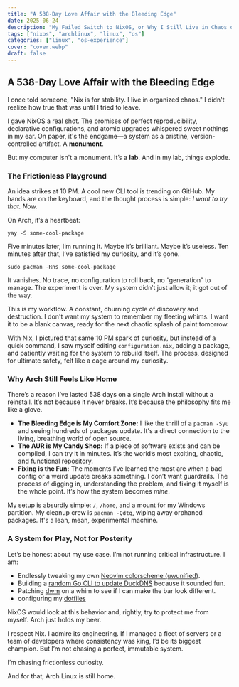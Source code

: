 ```yaml
---
title: "A 538‑Day Love Affair with the Bleeding Edge"
date: 2025-06-24
description: "My Failed Switch to NixOS, or Why I Still Live in Chaos on Arch."
tags: ["nixos", "archlinux", "linux", "os"]
categories: ["linux", "os-experience"]
cover: "cover.webp"
draft: false
---
```


A 538-Day Love Affair with the Bleeding Edge
--------------------------------------------

I once told someone, "Nix is for stability. I live in organized chaos." I didn't realize how true that was until I tried to leave.

I gave NixOS a real shot. The promises of perfect reproducibility, declarative configurations, and atomic upgrades whispered sweet nothings in my ear. On paper, it's the endgame—a system as a pristine, version-controlled artifact. A **monument**.

But my computer isn't a monument. It’s a **lab**. And in my lab, things explode.

### The Frictionless Playground

An idea strikes at 10 PM. A cool new CLI tool is trending on GitHub. My hands are on the keyboard, and the thought process is simple: _I want to try that. Now._

On Arch, it’s a heartbeat:

    yay -S some-cool-package

Five minutes later, I’m running it. Maybe it’s brilliant. Maybe it’s useless. Ten minutes after that, I’ve satisfied my curiosity, and it’s gone.

    sudo pacman -Rns some-cool-package

It vanishes. No trace, no configuration to roll back, no “generation” to manage. The experiment is over. My system didn’t just allow it; it got out of the way.

This is my workflow. A constant, churning cycle of discovery and destruction. I don't want my system to remember my fleeting whims. I want it to be a blank canvas, ready for the next chaotic splash of paint tomorrow.

With Nix, I pictured that same 10 PM spark of curiosity, but instead of a quick command, I saw myself editing `configuration.nix`, adding a package, and patiently waiting for the system to rebuild itself. The process, designed for ultimate safety, felt like a cage around my curiosity.

### Why Arch Still Feels Like Home

There’s a reason I’ve lasted 538 days on a single Arch install without a reinstall. It’s not because it never breaks. It’s because the philosophy fits me like a glove.

*   **The Bleeding Edge is My Comfort Zone:** I like the thrill of a `pacman -Syu` and seeing hundreds of packages update. It's a direct connection to the living, breathing world of open source.
*   **The AUR is My Candy Shop:** If a piece of software exists and can be compiled, I can try it in minutes. It’s the world’s most exciting, chaotic, and functional repository.
*   **Fixing is the Fun:** The moments I’ve learned the most are when a bad config or a weird update breaks something. I don’t want guardrails. The process of digging in, understanding the problem, and fixing it myself is the whole point. It’s how the system becomes _mine_.

My setup is absurdly simple: `/`, `/home`, and a mount for my Windows partition. My cleanup crew is `pacman -Qdtq`, wiping away orphaned packages. It's a lean, mean, experimental machine.

### A System for Play, Not for Posterity

Let’s be honest about my use case. I’m not running critical infrastructure. I am:

*   Endlessly tweaking my own [Neovim colorscheme (uwunified)](https://github.com/razobeckett/uwunified.nvim).
*   Building a [random Go CLI to update DuckDNS](https://github.com/RazoBeckett/duckdnsupdate) because it sounded fun.
*   Patching [dwm](https://github.com/RazoBeckett/dwm) on a whim to see if I can make the bar look different.
*   configuring my [dotfiles](https://github.com/RazoBeckett/dwm)

NixOS would look at this behavior and, rightly, try to protect me from myself. Arch just holds my beer.

I respect Nix. I admire its engineering. If I managed a fleet of servers or a team of developers where consistency was king, I’d be its biggest champion. But I’m not chasing a perfect, immutable system.

I’m chasing frictionless curiosity.

And for that, Arch Linux is still home.
